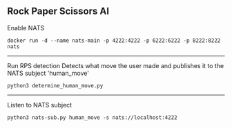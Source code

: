 ## Rock Paper Scissors AI

Enable NATS
```
docker run -d --name nats-main -p 4222:4222 -p 6222:6222 -p 8222:8222 nats 
```

____

Run RPS detection
Detects what move the user made and publishes it to the NATS subject 'human_move'
```
python3 determine_human_move.py
```

___
Listen to NATS subject
```
python3 nats-sub.py human_move -s nats://localhost:4222

```

